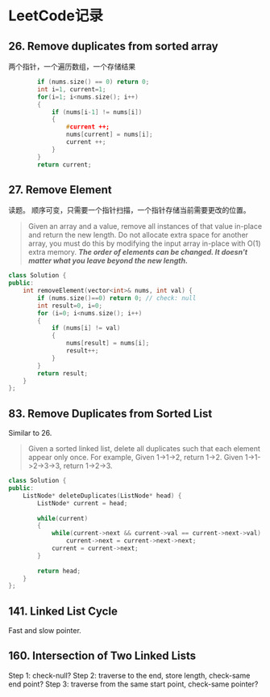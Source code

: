 # LeetCode记录
## 26. Remove duplicates from sorted array
两个指针，一个遍历数组，一个存储结果
```cpp
        if (nums.size() == 0) return 0;
        int i=1, current=1;
        for(i=1; i<nums.size(); i++)
        {
            if (nums[i-1] != nums[i])
            {
                #current ++;
                nums[current] = nums[i];
                current ++;
            }
        }
        return current;
```

## 27. Remove Element
读题。 顺序可变，只需要一个指针扫描，一个指针存储当前需要更改的位置。
> Given an array and a value, remove all instances of that value in-place and return the new length.
> Do not allocate extra space for another array, you must do this by modifying the input array in-place with O(1) extra memory.
> ***The order of elements can be changed. It doesn't matter what you leave beyond the new length.***

```cpp
class Solution {
public:
    int removeElement(vector<int>& nums, int val) {
        if (nums.size()==0) return 0; // check: null
        int result=0, i=0;
        for (i=0; i<nums.size(); i++)
        {
            if (nums[i] != val)
            {
                nums[result] = nums[i];
                result++;
            }
        }
        return result;
    }
};
```
## 83. Remove Duplicates from Sorted List 
Similar to 26.
> Given a sorted linked list, delete all duplicates such that each element appear only once.
> For example,
> Given 1->1->2, return 1->2.
> Given 1->1->2->3->3, return 1->2->3.

```cpp
class Solution {
public:
    ListNode* deleteDuplicates(ListNode* head) {
        ListNode* current = head;
        
        while(current)
        {
            while(current->next && current->val == current->next->val)
                current->next = current->next->next;
            current = current->next;
        }
        
        return head;
    }
};
```
## 141. Linked List Cycle
Fast and slow pointer.

## 160. Intersection of Two Linked Lists
Step 1: check-null?
Step 2: traverse to the end, store length, check-same end point?
Step 3: traverse from the same start point, check-same pointer?
